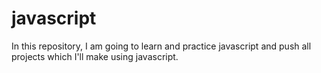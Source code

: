 # javascript
In this repository, I am going to learn and practice javascript and push all projects which I'll make using javascript.
